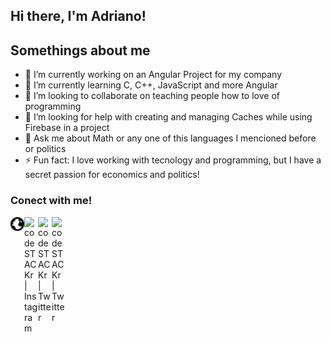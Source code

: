 ## Hi there, I'm Adriano!

## Somethings about me

- 🔭 I’m currently working on an Angular Project for my company
- 🌱 I’m currently learning C, C++, JavaScript and more Angular
- 👯 I’m looking to collaborate on teaching people how to love of programming
- 🤔 I’m looking for help with creating and managing Caches while using Firebase in a project
- 💬 Ask me about Math or any one of this languages I mencioned before or politics
- ⚡ Fun fact: I love working with tecnology and programming, but I have a secret passion for economics and politics!

### Conect with me!

[<img align="left" alt="codeSTACKr.com" width="22px" src="https://raw.githubusercontent.com/iconic/open-iconic/master/svg/globe.svg" />][website]
[<img align="left" alt="codeSTACKr | Instagram" width="22px" src="https://cdn.jsdelivr.net/npm/simple-icons@v3/icons/instagram.svg" />][instagram]
[<img align="left" alt="codeSTACKr | Twitter" width="22px" src="https://cdn.jsdelivr.net/npm/simple-icons@v3/icons/twitter.svg" />][twitter]
[<img align="left" alt="codeSTACKr | Twitter" width="22px" src="https://simpleicons.org/icons/facebook.svg" />][facebook]

[instagram]: https://instagram.com/dri14maretti
[twitter]: https://twitter.com/dri14maretti
[website]: https://dri14maretti.github.io
[facebook]: https://web.facebook.com/adriano.maretti14
